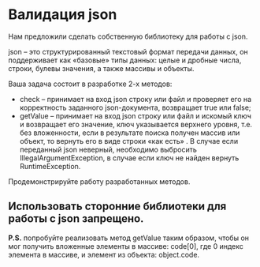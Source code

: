 # Валидация json
Нам предложили сделать собственную библиотеку для работы с json.

json – это структурированный текстовый формат передачи данных, он поддерживает как «базовые» типы данных: целые и дробные числа, строки, булевы значения, а также массивы и объекты.

Ваша задача состоит в разработке 2-х методов: 
* check – принимает на вход json строку или файл и проверяет его на корректность заданного json-документа, возвращает true или false;
* getValue – принимает на вход json строку или файл и искомый ключ и возвращает его значение, ключ указывается верхнего уровня, т.е. без вложенности, если в результате поиска получен массив или объект, то вернуть его в виде строки «как есть» . В случае если переданный json неверный, необходимо выбросить IllegalArgumentException, в случае если ключ не найден вернуть RuntimeException.

Продемонстрируйте работу разработанных методов.

## Использовать сторонние библиотеки для работы с json запрещено.

**P.S.** попробуйте реализовать метод getValue таким образом, чтобы он мог получить вложенные элементы в массиве: code[0], где 0 индекс элемента в массиве, и элемент из объекта: object.code.
